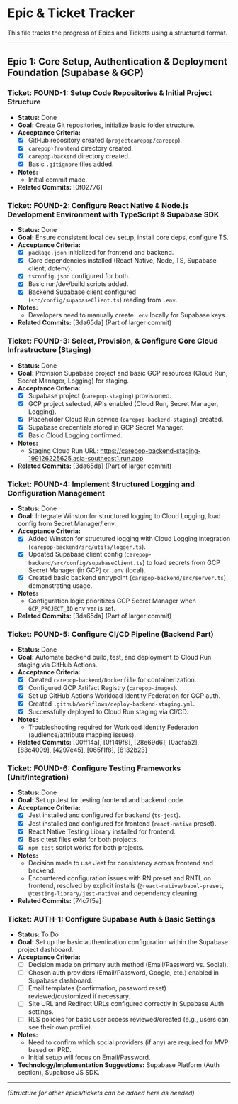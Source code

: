 # Epic & Ticket Tracker

This file tracks the progress of Epics and Tickets using a structured format.

---

## Epic 1: Core Setup, Authentication & Deployment Foundation (Supabase & GCP)

### Ticket: FOUND-1: Setup Code Repositories & Initial Project Structure

*   **Status:** Done
*   **Goal:** Create Git repositories, initialize basic folder structure.
*   **Acceptance Criteria:**
    *   [x] GitHub repository created (`projectcarepop/carepop`).
    *   [x] `carepop-frontend` directory created.
    *   [x] `carepop-backend` directory created.
    *   [x] Basic `.gitignore` files added.
*   **Notes:**
    *   Initial commit made.
*   **Related Commits:** [0f02776]

### Ticket: FOUND-2: Configure React Native & Node.js Development Environment with TypeScript & Supabase SDK

*   **Status:** Done
*   **Goal:** Ensure consistent local dev setup, install core deps, configure TS.
*   **Acceptance Criteria:**
    *   [x] `package.json` initialized for frontend and backend.
    *   [x] Core dependencies installed (React Native, Node, TS, Supabase client, dotenv).
    *   [x] `tsconfig.json` configured for both.
    *   [x] Basic run/dev/build scripts added.
    *   [x] Backend Supabase client configured (`src/config/supabaseClient.ts`) reading from `.env`.
*   **Notes:**
    *   Developers need to manually create `.env` locally for Supabase keys.
*   **Related Commits:** [3da65da] (Part of larger commit)

### Ticket: FOUND-3: Select, Provision, & Configure Core Cloud Infrastructure (Staging)

*   **Status:** Done
*   **Goal:** Provision Supabase project and basic GCP resources (Cloud Run, Secret Manager, Logging) for staging.
*   **Acceptance Criteria:**
    *   [x] Supabase project (`carepop-staging`) provisioned.
    *   [x] GCP project selected, APIs enabled (Cloud Run, Secret Manager, Logging).
    *   [x] Placeholder Cloud Run service (`carepop-backend-staging`) created.
    *   [x] Supabase credentials stored in GCP Secret Manager.
    *   [x] Basic Cloud Logging confirmed.
*   **Notes:**
    *   Staging Cloud Run URL: https://carepop-backend-staging-199126225625.asia-southeast1.run.app
*   **Related Commits:** [3da65da] (Part of larger commit)

### Ticket: FOUND-4: Implement Structured Logging and Configuration Management

*   **Status:** Done
*   **Goal:** Integrate Winston for structured logging to Cloud Logging, load config from Secret Manager/.env.
*   **Acceptance Criteria:**
    *   [x] Added Winston for structured logging with Cloud Logging integration (`carepop-backend/src/utils/logger.ts`).
    *   [x] Updated Supabase client config (`carepop-backend/src/config/supabaseClient.ts`) to load secrets from GCP Secret Manager (in GCP) or `.env` (local).
    *   [x] Created basic backend entrypoint (`carepop-backend/src/server.ts`) demonstrating usage.
*   **Notes:**
    *   Configuration logic prioritizes GCP Secret Manager when `GCP_PROJECT_ID` env var is set.
*   **Related Commits:** [3da65da] (Part of larger commit)

### Ticket: FOUND-5: Configure CI/CD Pipeline (Backend Part)

*   **Status:** Done
*   **Goal:** Automate backend build, test, and deployment to Cloud Run staging via GitHub Actions.
*   **Acceptance Criteria:**
    *   [x] Created `carepop-backend/Dockerfile` for containerization.
    *   [x] Configured GCP Artifact Registry (`carepop-images`).
    *   [x] Set up GitHub Actions Workload Identity Federation for GCP auth.
    *   [x] Created `.github/workflows/deploy-backend-staging.yml`.
    *   [x] Successfully deployed to Cloud Run staging via CI/CD.
*   **Notes:**
    *   Troubleshooting required for Workload Identity Federation (audience/attribute mapping issues).
*   **Related Commits:** [00ff14a], [0f149f8], [28e69d6], [0acfa52], [83c4009], [4297e45], [065f1f8], [8132b23]

### Ticket: FOUND-6: Configure Testing Frameworks (Unit/Integration)

*   **Status:** Done
*   **Goal:** Set up Jest for testing frontend and backend code.
*   **Acceptance Criteria:**
    *   [x] Jest installed and configured for backend (`ts-jest`).
    *   [x] Jest installed and configured for frontend (`react-native` preset).
    *   [x] React Native Testing Library installed for frontend.
    *   [x] Basic test files exist for both projects.
    *   [x] `npm test` script works for both projects.
*   **Notes:**
    *   Decision made to use Jest for consistency across frontend and backend.
    *   Encountered configuration issues with RN preset and RNTL on frontend, resolved by explicit installs (`@react-native/babel-preset`, `@testing-library/jest-native`) and dependency cleaning.
*   **Related Commits:** [74c7f5a]

### Ticket: AUTH-1: Configure Supabase Auth & Basic Settings

*   **Status:** To Do
*   **Goal:** Set up the basic authentication configuration within the Supabase project dashboard.
*   **Acceptance Criteria:**
    *   [ ] Decision made on primary auth method (Email/Password vs. Social).
    *   [ ] Chosen auth providers (Email/Password, Google, etc.) enabled in Supabase dashboard.
    *   [ ] Email templates (confirmation, password reset) reviewed/customized if necessary.
    *   [ ] Site URL and Redirect URLs configured correctly in Supabase Auth settings.
    *   [ ] RLS policies for basic user access reviewed/created (e.g., users can see their own profile).
*   **Notes:**
    *   Need to confirm which social providers (if any) are required for MVP based on PRD.
    *   Initial setup will focus on Email/Password.
*   **Technology/Implementation Suggestions:** Supabase Platform (Auth section), Supabase JS SDK.

---

*(Structure for other epics/tickets can be added here as needed)* 